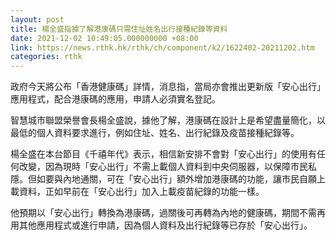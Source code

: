 ```yaml
---
layout: post
title: 楊全盛指據了解港康碼只需住址姓名出行接種紀錄等資料
date: 2021-12-02 10:49:05.000000000 +08:00
link: https://news.rthk.hk/rthk/ch/component/k2/1622402-20211202.htm
categories: rthk
---
```


政府今天將公布「香港健康碼」詳情，消息指，當局亦會推出更新版「安心出行」應用程式，配合港康碼的應用，申請人必須實名登記。

智慧城市聯盟榮譽會長楊全盛說，據他了解，港康碼在設計上是希望盡量簡化，以最低的個人資料要求進行，例如住址、姓名、出行紀錄及疫苗接種紀錄等。

楊全盛在本台節目《千禧年代》表示，相信新安排不會對「安心出行」的使用有任何改變，因為現時「安心出行」不需上載個人資料到中央伺服器，以保障市民私隱。但如要與內地通關，可在「安心出行」額外增加港康碼的功能，讓市民自願上載資料，正如早前在「安心出行」加入上載疫苗紀錄的功能一樣。

他預期以「安心出行」轉換為港康碼，過關後可再轉為內地的健康碼，期間不需再用其他應用程式或進行申請，因為個人資料及出行紀錄等已存於「安心出行」。
